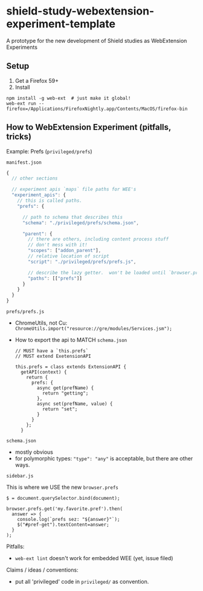 # shield-study-webextension-experiment-template
A prototype for the new development of Shield studies as WebExtension Experiments


## Setup

1. Get a Firefox 59+
2. Install

  ```
  npm install -g web-ext  # just make it global!
  web-ext run --firefox=/Applications/FirefoxNightly.app/Contents/MacOS/firefox-bin
  ```


## How to WebExtension Experiment (pitfalls, tricks)

Example:  Prefs  (`privileged/prefs`)

`manifest.json`

```js
{
  // other sections

  // experiment apis `maps` file paths for WEE's
  "experiment_apis": {
    // this is called paths.
    "prefs": {

      // path to schema that describes this
      "schema": "./privileged/prefs/schema.json",

      "parent": {
        // there are others, including content process stuff
        // don't mess with it!
        "scopes": ["addon_parent"],
        // relative location of script
        "script": "./privileged/prefs/prefs.js",

        // describe the lazy getter.  won't be loaded until `browser.prefs`
        "paths": [["prefs"]]
      }
    }
  }
}
```

`prefs/prefs.js`

- ChromeUtils, not Cu: `ChromeUtils.import("resource://gre/modules/Services.jsm");`
- How to export the api to MATCH `schema.json`

  ```
  // MUST have a `this.prefs`
  // MUST extend ExetensionAPI

  this.prefs = class extends ExtensionAPI {
    getAPI(context) {
      return {
        prefs: {
          async get(prefName) {
            return "getting";
          },
          async set(prefName, value) {
            return "set";
          }
        }
      };
    }
  ```

`schema.json`

- mostly obvious
- for polymorphic types: `"type": "any"` is acceptable, but there are other ways.


`sidebar.js`

This is where we USE the new `browser.prefs`

```
$ = document.querySelector.bind(document);

browser.prefs.get('my.favorite.pref').then(
  answer => {
    console.log(`prefs sez: "${answer}"`);
    $("#pref-get").textContent=answer;
  }
);
```



Pitfalls:

- `web-ext lint` doesn't work for embedded WEE (yet, issue filed)




Claims / ideas / conventions:

- put all 'privileged' code in `privileged/` as convention.
